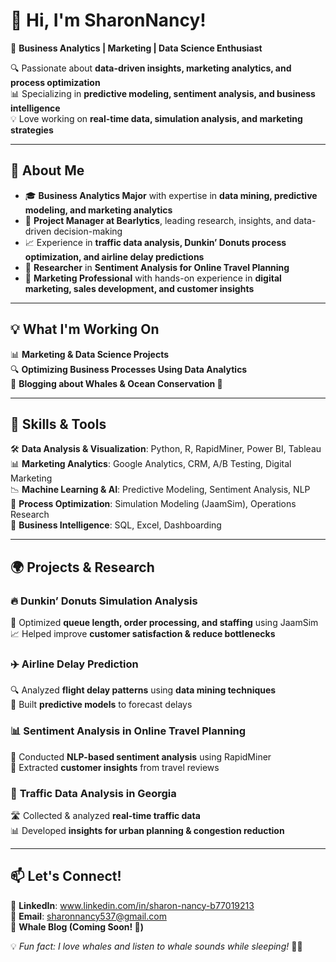 # 👋 Hi, I'm SharonNancy! 

🚀 **Business Analytics | Marketing | Data Science Enthusiast**  

🔍 Passionate about **data-driven insights, marketing analytics, and process optimization**  
📊 Specializing in **predictive modeling, sentiment analysis, and business intelligence**  
💡 Love working on **real-time data, simulation analysis, and marketing strategies**  

---

## 📌 About Me
- 🎓 **Business Analytics Major** with expertise in **data mining, predictive modeling, and marketing analytics**
- 💼 **Project Manager at Bearlytics**, leading research, insights, and data-driven decision-making
- 📈 Experience in **traffic data analysis, Dunkin’ Donuts process optimization, and airline delay predictions**
- 🔬 **Researcher** in **Sentiment Analysis for Online Travel Planning**
- 🎯 **Marketing Professional** with hands-on experience in **digital marketing, sales development, and customer insights**

---

## 💡 What I'm Working On
📊 **Marketing & Data Science Projects**  
🔍 **Optimizing Business Processes Using Data Analytics**  
📝 **Blogging about Whales & Ocean Conservation 🐋**  

---

## 🔧 Skills & Tools
🛠 **Data Analysis & Visualization**: Python, R, RapidMiner, Power BI, Tableau  
📊 **Marketing Analytics**: Google Analytics, CRM, A/B Testing, Digital Marketing  
📉 **Machine Learning & AI**: Predictive Modeling, Sentiment Analysis, NLP  
🚀 **Process Optimization**: Simulation Modeling (JaamSim), Operations Research  
📌 **Business Intelligence**: SQL, Excel, Dashboarding  

---

## 🌍 Projects & Research
### 🔥 **Dunkin’ Donuts Simulation Analysis**
📌 Optimized **queue length, order processing, and staffing** using JaamSim  
📈 Helped improve **customer satisfaction & reduce bottlenecks**  

### ✈️ **Airline Delay Prediction**
🔍 Analyzed **flight delay patterns** using **data mining techniques**  
🚀 Built **predictive models** to forecast delays  

### 📊 **Sentiment Analysis in Online Travel Planning**
🤖 Conducted **NLP-based sentiment analysis** using RapidMiner  
🔎 Extracted **customer insights** from travel reviews  

### 🚦 **Traffic Data Analysis in Georgia**
🛣️ Collected & analyzed **real-time traffic data**  
📊 Developed **insights for urban planning & congestion reduction**  

---

## 📫 Let's Connect!
💼 **LinkedIn**: www.linkedin.com/in/sharon-nancy-b77019213  
📩 **Email**: sharonnancy537@gmail.com  
🐋 **Whale Blog (Coming Soon! 🌊)**  

💡 *Fun fact: I love whales and listen to whale sounds while sleeping!* 🐋💙







